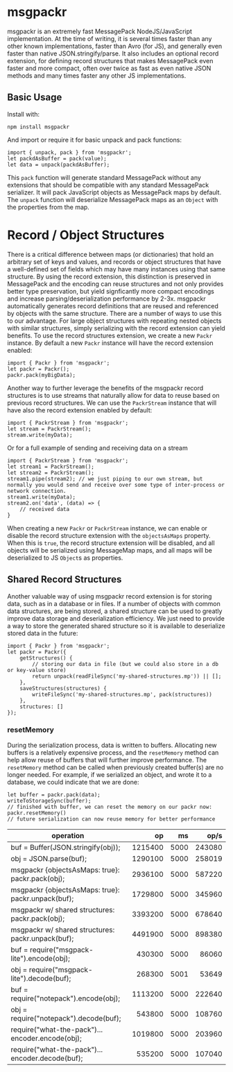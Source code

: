 # msgpackr

msgpackr is an extremely fast MessagePack NodeJS/JavaScript implementation. At the time of writing, it is several times faster than any other known implementations, faster than Avro (for JS), and generally even faster than native JSON.stringify/parse. It also includes an optional record extension, for defining record structures that makes MessagePack even faster and more compact, often over twice as fast as even native JSON methods and many times faster any other JS implementations.

## Basic Usage

Install with:

```
npm install msgpackr
```
And import or require it for basic unpack and pack functions:
```
import { unpack, pack } from 'msgpackr';
let packdAsBuffer = pack(value);
let data = unpack(packdAsBuffer);
```
This `pack` function will generate standard MessagePack without any extensions that should be compatible with any standard MessagePack serializer. It will pack JavaScript objects as MessagePack maps by default. The `unpack` function will deserialize MessagePack maps as an `Object` with the properties from the map.

# Record / Object Structures
There is a critical difference between maps (or dictionaries) that hold an arbitrary set of keys and values, and records or object structures that have a well-defined set of fields which may have many instances using that same structure. By using the record extension, this distinction is preserved in MessagePack and the encoding can reuse structures and not only provides better type preservation, but yield signficantly more compact encodings and increase parsing/deserialization performance by 2-3x. msgpackr automatically generates record definitions that are reused and referenced by objects with the same structure. There are a number of ways to use this to our advantage. For large object structures with repeating nested objects with similar structures, simply serializing with the record extension can yield benefits. To use the record structures extension, we create a new `Packr` instance. By default a new `Packr` instance will have the record extension enabled:
```
import { Packr } from 'msgpackr';
let packr = Packr();
packr.pack(myBigData);

```

Another way to further leverage the benefits of the msgpackr record structures is to use streams that naturally allow for data to reuse based on previous record structures. We can use the `PackrStream` instance that will have also the record extension enabled by default:

```
import { PackrStream } from 'msgpackr';
let stream = PackrStream();
stream.write(myData);

```
Or for a full example of sending and receiving data on a stream
```
import { PackrStream } from 'msgpackr';
let stream1 = PackrStream();
let stream2 = PackrStream();
stream1.pipe(stream2); // we just piping to our own stream, but normally you would send and receive over some type of inter-process or network connection.
stream1.write(myData);
stream2.on('data', (data) => {
	// received data
}
```
When creating a new `Packr` or `PackrStream` instance, we can enable or disable the record structure extension with the `objectsAsMaps` property. When this is `true`, the record structure extension will be disabled, and all objects will be serialized using MessageMap maps, and all maps will be deserialized to JS `Object`s as properties.

## Shared Record Structures
Another valuable way of using msgpackr record extension is for storing data, such as in a database or in files. If a number of objects with common data structures, are being stored, a shared structure can be used to greatly improve data storage and deserialization efficiency. We just need to provide a way to store the generated shared structure so it is available to deserialize stored data in the future:

```
import { Packr } from 'msgpackr';
let packr = Packr({
	getStructures() {
		// storing our data in file (but we could also store in a db or key-value store)
		return unpack(readFileSync('my-shared-structures.mp')) || [];
	},
	saveStructures(structures) {
		writeFileSync('my-shared-structures.mp', pack(structures))
	},
	structures: []
});

```

### resetMemory
During the serialization process, data is written to buffers. Allocating new buffers is a relatively expensive process, and the `resetMemory` method can help allow reuse of buffers that will further improve performance. The `resetMemory` method can be called when previously created buffer(s) are no longer needed. For example, if we serialized an object, and wrote it to a database, we could indicate that we are done:
```
let buffer = packr.pack(data);
writeToStorageSync(buffer);
// finished with buffer, we can reset the memory on our packr now:
packr.resetMemory()
// future serialization can now reuse memory for better performance
```





operation                                                  |   op   |   ms  |  op/s
---------------------------------------------------------- | ------: | ----: | -----:
buf = Buffer(JSON.stringify(obj));                         | 1215400 |  5000 | 243080
obj = JSON.parse(buf);                                     | 1290100 |  5000 | 258019
msgpackr {objectsAsMaps: true}: packr.pack(obj); | 2936100 |  5000 | 587220
msgpackr {objectsAsMaps: true}: packr.unpack(buf);     | 1729800 |  5000 | 345960
msgpackr w/ shared structures: packr.pack(obj);  | 3393200 |  5000 | 678640
msgpackr w/ shared structures: packr.unpack(buf);      | 4491900 |  5000 | 898380
buf = require("msgpack-lite").encode(obj);                 |  430300 |  5000 |  86060
obj = require("msgpack-lite").decode(buf);                 |  268300 |  5001 |  53649
buf = require("notepack").encode(obj);                     | 1113200 |  5000 | 222640
obj = require("notepack").decode(buf);                     |  543800 |  5000 | 108760
require("what-the-pack")... encoder.encode(obj);           | 1019800 |  5000 | 203960
require("what-the-pack")... encoder.decode(buf);           |  535200 |  5000 | 107040

